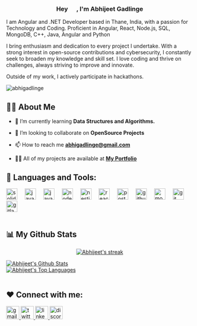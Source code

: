 <h3 align="center">Hey <img src="https://raw.githubusercontent.com/MartinHeinz/MartinHeinz/master/wave.gif" width="15px"> , I'm Abhijeet Gadlinge </h3>
<p align="left"> I am  Angular and .NET Developer based in Thane, India, with a  passion for Technology and Coding. Proficient in Angular, React, Node.js, SQL, MongoDB, C++, Java, Angular and Python</p>
<p>
I bring enthusiasm and dedication to every project I undertake. With a strong interest in open-source contributions and cybersecurity, I constantly seek to broaden my knowledge and skill set. I love coding and thrive on challenges, always striving to improve and innovate. 
</p>

<p>Outside of my work, I actively participate in hackathons.</p>

<p align="left"> <img src="https://komarev.com/ghpvc/?username=abhigadlinge&label=Profile%20views&color=0e75b6&style=flat" alt="abhigadlinge" /> </p>


## 🙍‍♂️ About Me

<!-- - 🔭 I’m currently working on **Microservices Projects** -->

- 🌱 I’m currently learning **Data Structures and Algorithms.**

- 👯 I’m looking to collaborate on **OpenSource Projects**

- 📫 How to reach me **abhigadlinge@gmail.com**

- 👨‍💻 All of my projects are available at **[My Portfolio](https://abhigadlinge.github.io/portfolio_website.github.io/)** 

<!-- - ⚡ Fun fact **I just love to code have tea and again code** -->


## 🚀 Languages and Tools:

<div align="left">
  <img src="https://skillicons.dev/icons?i=solidity" height="30" alt="solidity logo"  />
  <img width="12" />
  <img src="https://cdn.simpleicons.org/javascript/F7DF1E" height="30" alt="javascript logo"  />
  <img width="12" />
  <img src="https://skillicons.dev/icons?i=java" height="30" alt="java logo"  />
  <img width="12" />
  <img src="https://cdn.simpleicons.org/nodedotjs/339933" height="30" alt="nodejs logo"  />
  <img width="12" />
  <img src="https://cdn.simpleicons.org/nestjs/E0234E" height="30" alt="nestjs logo"  />
  <img width="12" />
  <img src="https://skillicons.dev/icons?i=react" height="30" alt="react logo"  />
  <img width="12" />
  <img src="https://cdn.simpleicons.org/postman/FF6C37" height="30" alt="postman logo"  />
  <img width="12" />
  <img src="https://skillicons.dev/icons?i=github" height="30" alt="github logo"  />
  <img width="12" />
  <img src="https://skillicons.dev/icons?i=mongodb" height="30" alt="mongodb logo"  />
  <img width="12" />
  <img src="https://cdn.simpleicons.org/git/F05032" height="30" alt="git logo"  />
  <img width="12" />
  <img src="https://cdn.simpleicons.org/gitlab/FC6D26" height="30" alt="gitlab logo"  />
</div>


<!-- [![React Badge](https://img.shields.io/badge/-React-61DBFB?style=for-the-badge&labelColor=black&logo=react&logoColor=61DBFB)](#)  [![Javascript Badge](https://img.shields.io/badge/-Javascript-F0DB4F?style=for-the-badge&labelColor=black&logo=javascript&logoColor=F0DB4F)](#) [![Typescript Badge](https://img.shields.io/badge/-Typescript-007acc?style=for-the-badge&labelColor=black&logo=typescript&logoColor=007acc)](#) [![Nodejs Badge](https://img.shields.io/badge/-Nodejs-3C873A?style=for-the-badge&labelColor=black&logo=node.js&logoColor=3C873A)](#) [![GraphQL Badge](https://img.shields.io/badge/-GraphQl-e535ab?style=for-the-badge&labelColor=black&logo=node.js&logoColor=e535ab)](#) -->
<br/>


## 📊 My Github Stats

 
<p align="center">
    <a href="https://github.com/Chandrakant92/github-readme-streak-stats">
        <img title="🔥 Get streak stats for your profile at git.io/streak-stats" alt="Abhijeet's streak" src="https://github-readme-streak-stats.herokuapp.com/?user=abhigadlinge&theme=black-ice&hide_border=true&stroke=0000&background=060A0CD0"/>
    </a>
</p>
 <div> 
    <a href="https://github.com/abhigadlinge/github-readme-stats"><img alt="Abhijeet's Github Stats" src="https://github-readme-stats.vercel.app/api?username=abhigadlinge&show_icons=true&count_private=true&theme=react&hide_border=true&bg_color=0D1117" /></a>
 </div>
 <div>
  <a href="https://github.com/abhigadlinge/github-readme-stats"><img alt="Abhijeet's Top Languages" src="https://github-readme-stats.vercel.app/api/top-langs/?username=abhigadlinge&langs_count=8&count_private=true&layout=compact&theme=react&hide_border=true&bg_color=0D1117" /></a>
   </div>
  <br/>
  



  



## ❤️ Connect with me:

<div align="left">
  <a href="mailto:abhigadlinge@gmail.com" target="_blank">
    <img src="https://img.shields.io/static/v1?message=E-Mail&logo=gmail&label=&color=D14836&logoColor=white&labelColor=&style=for-the-badge" height="35" alt="gmail logo"  />
  </a>
  <a href="https://twitter.com/abhigadlinge" target="_blank">
    <img src="https://img.shields.io/static/v1?message=Twitter&logo=twitter&label=&color=1DA1F2&logoColor=white&labelColor=&style=for-the-badge" height="35" alt="twitter logo"  />
  </a>
  <a href="https://www.linkedin.com/in/abhijeet-gadlinge-794a711bb/" target="_blank">
    <img src="https://img.shields.io/static/v1?message=LinkedIn&logo=linkedin&label=&color=0077B5&logoColor=white&labelColor=&style=for-the-badge" height="35" alt="linkedin logo"  />
  </a>
  <a href="https://discord.gg/abhigadlinge" target="_blank">
    <img src="https://img.shields.io/static/v1?message=Discord&logo=discord&label=&color=7289DA&logoColor=white&labelColor=&style=for-the-badge" height="35" alt="discord logo"  />
  </a>
</div>



